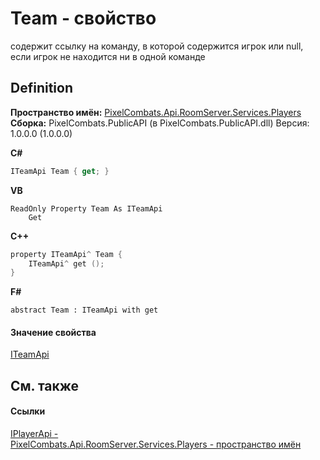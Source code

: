 # Team - свойство


содержит ссылку на команду, в которой содержится игрок или null, если игрок не находится ни в одной команде



## Definition
**Пространство имён:** <a href="708e122f-41de-30e3-c143-1ccf02ad493a">PixelCombats.Api.RoomServer.Services.Players</a>  
**Сборка:** PixelCombats.PublicAPI (в PixelCombats.PublicAPI.dll) Версия: 1.0.0.0 (1.0.0.0)

**C#**
``` C#
ITeamApi Team { get; }
```
**VB**
``` VB
ReadOnly Property Team As ITeamApi
	Get
```
**C++**
``` C++
property ITeamApi^ Team {
	ITeamApi^ get ();
}
```
**F#**
``` F#
abstract Team : ITeamApi with get
```



#### Значение свойства
<a href="a3487b23-3eb6-2d7d-d40d-3390ab0d53dc">ITeamApi</a>

## См. также


#### Ссылки
<a href="daff9440-f4d4-79a2-3653-919bb66eae04">IPlayerApi - </a>  
<a href="708e122f-41de-30e3-c143-1ccf02ad493a">PixelCombats.Api.RoomServer.Services.Players - пространство имён</a>  
